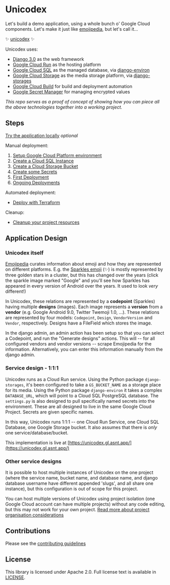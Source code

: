 # Unicodex

Let's build a demo application, using a whole bunch o' Google Cloud components. Let's make it just like [emojipedia](https://emojipedia.org/), but let's call it... 

✨ [unicodex](https://unicodex.gl.asnt.app/) ✨

Unicodex uses: 

 * [Django 3.0](https://docs.djangoproject.com/en/3.0/) as the web framework
 * [Google Cloud Run](https://cloud.google.com/run/) as the hosting platform
 * [Google Cloud SQL](https://cloud.google.com/sql/) as the managed database, via [django-environ](https://django-environ.readthedocs.io/en/latest/)
 * [Google Cloud Storage](https://cloud.google.com/storage/) as the media storage platform, via [django-storages](https://django-storages.readthedocs.io/en/latest/)
 * [Google Cloud Build](https://cloud.google.com/cloud-build/) for build and deployment automation
 * [Google Secret Manager](https://cloud.google.com/secret-manager/) for managing encrypted values

*This repo serves as a proof of concept of showing how you can piece all the above technologies together into a working project.*

## Steps

[Try the application locally](docs/00-test-local.md) *optional*

Manual deployment:

1. [Setup Google Cloud Platform environment](docs/10-setup-gcp.md)
1. [Create a Cloud SQL Instance](docs/20-setup-sql.md)
1. [Create a Cloud Storage Bucket](docs/30-setup-bucket.md)
1. [Create some Secrets](docs/40-setup-secrets.md)
1. [First Deployment](docs/50-first-deployment.md)
1. [Ongoing Deployments](docs/60-ongoing-deployments.md)

Automated deployment: 

* [Deploy with Terraform](docs/80-automation.md)

Cleanup: 

* [Cleanup your project resources](docs/90-cleanup.md)


## Application Design

### Unicodex itself

[Emojipedia](https://emojipedia.org/) curates information about emoji and how they are represented on different platforms. E.g. the [Sparkles emoji](https://emojipedia.org/sparkles/) (✨) is mostly represented by three golden stars in a cluster, but this has changed over the years (click the sparkle image marked "Google" and you'll see how Sparkles has appeared in every version of Android over the years. It used to look *very* different!)

In Unicodex, these relations are represented by a **codepoint** (Sparkles) having multiple **designs** (images). Each image represents a **version** from a **vendor** (e.g. Google Android 9.0, Twitter Twemoji 1.0, ...). These relations are represented by four models: `Codepoint`, `Design`, `VendorVersion` and `Vendor`, respectively. Designs have a FileField which stores the image. 

In the django admin, an admin action has been setup so that you can select a Codepoint, and run the "Generate designs" actions. This will -- for all configured vendors and vendor versions -- scrape Emojipedia for the information. Alternatively, you can enter this information manually from the django admin. 


### Service design - 1:1:1

Unicodex runs as a Cloud Run service. Using the Python package `django-storages`, it's been configured to take a `GS_BUCKET_NAME` as a storage place for its media. Using the Python package `django-environ` it takes a complex `DATABASE_URL`, which will point to a Cloud SQL PostgreSQL database. The `settings.py` is also designed to pull specifically named secrets into the environment. These are all designed to live in the same Google Cloud Project. Secrets are given specific names. 

In this way, Unicodex runs 1:1:1 -- one Cloud Run Service, one Cloud SQL Database, one Google Storage bucket. It also assumes that there is *only* one service/database/bucket. 

This implementation is live at [https://unicodex.gl.asnt.app/](https://unicodex.gl.asnt.app/)

### Other service designs

It is possible to host multiple instances of Unicodex on the one project (where the service name, bucket name, and database name, and django database username have different appended 'slugs', and all share one instance), but this configuration is out of scope for this project. 

You can host multiple versions of Unicodex using project isolation (one Google Cloud account can have multiple projects) without any code editing, but this may not work for your own project. [Read more about project organisation considerations](https://cloud.google.com/docs/enterprise/best-practices-for-enterprise-organizations#project-structure)


## Contributions

Please see the [contributing guidelines](CONTRIBUTING.md)

## License

This library is licensed under Apache 2.0. Full license text is available in [LICENSE](LICENSE).

